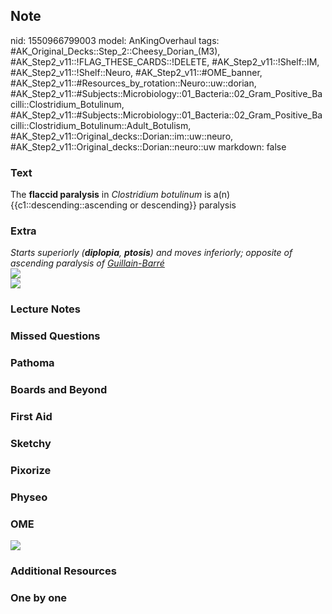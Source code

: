 ## Note
nid: 1550966799003
model: AnKingOverhaul
tags: #AK_Original_Decks::Step_2::Cheesy_Dorian_(M3), #AK_Step2_v11::!FLAG_THESE_CARDS::!DELETE, #AK_Step2_v11::!Shelf::IM, #AK_Step2_v11::!Shelf::Neuro, #AK_Step2_v11::#OME_banner, #AK_Step2_v11::#Resources_by_rotation::Neuro::uw::dorian, #AK_Step2_v11::#Subjects::Microbiology::01_Bacteria::02_Gram_Positive_Bacilli::Clostridium_Botulinum, #AK_Step2_v11::#Subjects::Microbiology::01_Bacteria::02_Gram_Positive_Bacilli::Clostridium_Botulinum::Adult_Botulism, #AK_Step2_v11::Original_decks::Dorian::im::uw::neuro, #AK_Step2_v11::Original_decks::Dorian::neuro::uw
markdown: false

### Text
The <b>flaccid paralysis</b> in <i>Clostridium botulinum</i> is
a(n) {{c1::descending::ascending or descending}} paralysis

### Extra
<div>
  <i>Starts superiorly (<b>diplopia</b>, <b>ptosis</b>) and moves
  inferiorly; opposite of ascending paralysis of
  <u>Guillain-</u></i><u><i>Barré</i></u>
</div>
<div style="font-weight: bold;"></div><b><img src=
"paste-5007931867572.jpg"></b>
<div><img src="paste-331369611788291.jpg"></div>

### Lecture Notes


### Missed Questions


### Pathoma


### Boards and Beyond


### First Aid


### Sketchy


### Pixorize


### Physeo


### OME
<div class="ome-widget">
  <a href="https://onlinemeded.org?ref=anki"><img src=
  "_OME_AnkiFlashcards_General_3.png"></a>
</div>

### Additional Resources


### One by one

